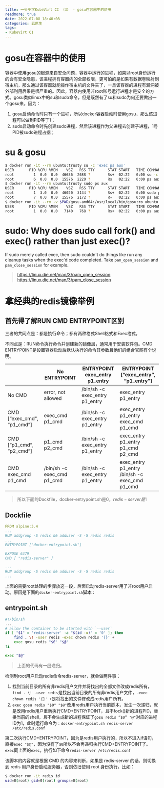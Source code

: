 ```yaml
---
title: 一步步学KubeVirt CI （3） - gosu在容器中的使用
readmore: true
date: 2022-07-08 18:40:08
categories: 云原生
tags:
- KubeVirt CI
---
```


# gosu在容器中的使用
容器中使用gosu的起源来自安全问题，容器中运行的进程，如果以root身份运行的会有安全隐患，该进程拥有容器内的全部权限，更可怕的是如果有数据卷映射到宿主机，那么通过该容器就能操作宿主机的文件夹了，一旦该容器的进程有漏洞被外部利用后果是很严重的。因此，容器内使用非root账号运行进程才是安全的方式。gosu类似linux中的su和sudo命令。但是既然有了su和sudo为何还要做出一个gosu来。因为：

1. gosu启动命令时只有一个进程，所以docker容器启动时使用gosu，那么该进程可以做到PID等于1；
2. sudo启动命令时先创建sudo进程，然后该进程作为父进程去创建子进程，1号PID被sudo进程占据；

# su & gosu
```bash
$ docker run -it --rm ubuntu:trusty su -c 'exec ps aux'
USER       PID %CPU %MEM    VSZ   RSS TTY      STAT START   TIME COMMAND
root         1  0.0  0.0  46636  2688 ?        Ss+  02:22   0:00 su -c exec ps a
root         6  0.0  0.0  15576  2220 ?        Rs   02:22   0:00 ps aux
$ docker run -it --rm ubuntu:trusty sudo ps aux
USER       PID %CPU %MEM    VSZ   RSS TTY      STAT START   TIME COMMAND
root         1  3.0  0.0  46020  3144 ?        Ss+  02:22   0:00 sudo ps aux
root         7  0.0  0.0  15576  2172 ?        R+   02:22   0:00 ps aux
$ docker run -it --rm -v $PWD/gosu-amd64:/usr/local/bin/gosu:ro ubuntu:trusty gosu root ps aux
USER       PID %CPU %MEM    VSZ   RSS TTY      STAT START   TIME COMMAND
root         1  0.0  0.0   7140   768 ?        Rs+  02:22   0:00 ps aux
```

# sudo: Why does sudo call fork() and exec() rather than just exec()?

If sudo merely called exec, then sudo couldn't do things like run any cleanup tasks when the exec'd code completed. Take `pam_open_session` and `pam_close_session` for example.

> https://linux.die.net/man/3/pam_open_session
> https://linux.die.net/man/3/pam_close_session

# 拿经典的redis镜像举例

## 首先得了解RUN CMD ENTRYPOINT区别
三者的共同点是：都是执行命令；都有两种格式Shell格式和Exec格式。

不同点是：RUN命令执行命令并创建新的镜像层，通常用于安装软件包。CMD ENTRYPOINT是设置容器启动后默认执行的命令其参数且他们的组合官网有个说明。

| | No ENTRYPOINT|ENTRYPOINT exec_entry p1_entry|ENTRYPOINT [“exec_entry”, “p1_entry”]|
| --- | --- | --- | --- |
|No CMD|	error, not allowed	|/bin/sh -c exec_entry p1_entry	|exec_entry p1_entry|
|CMD [“exec_cmd”, “p1_cmd”]|	exec_cmd p1_cmd	|/bin/sh -c exec_entry p1_entry	|exec_entry p1_entry exec_cmd p1_cmd|
|CMD [“p1_cmd”, “p2_cmd”]|	p1_cmd p2_cmd	|/bin/sh -c exec_entry p1_entry	|exec_entry p1_entry p1_cmd p2_cmd|
|CMD exec_cmd p1_cmd	|/bin/sh -c exec_cmd p1_cmd	|/bin/sh -c exec_entry p1_entry	|exec_entry p1_entry /bin/sh -c exec_cmd p1_cmd|

> 所以下面的Dockfile，docker-entrypoint.sh是$0，redis-server是$1

## Dockfile
```yaml
FROM alpine:3.4
...
RUN addgroup -S redis && adduser -S -G redis redis
...
ENTRYPOINT ["docker-entrypoint.sh"]

EXPOSE 6379
CMD [ "redis-server" ]
```

```yaml
...
RUN addgroup -S redis && adduser -S -G redis redis
...
```
上面的需要root处理的步骤放这一段，后面启动redis-server用了非root用户启动。原因是下面的`docker-entrypoint.sh`脚本：

## entrypoint.sh

```bash
#!/bin/sh
...
# allow the container to be started with `--user`
if [ "$1" = 'redis-server' -a "$(id -u)" = '0' ]; then
	find . \! -user redis -exec chown redis '{}' +
	exec gosu redis "$0" "$@"
fi

exec "$@"
```

> 上面的代码有一层递归。

检测到root用户启动redis命令redis-server，就会做两件事：
1. 找到当前目录的所有非redis用户文件并将找出的全部文件改成redis所有，`find . \! -user redis`是找出当前目录的所有非redis用户文件，`-exec chown redis '{}' +`是将找出的文件修改成redis用户所有。
2. `exec gosu redis "$0" "$@"`改用redis用户执行当前脚本，发生一次递归，就是改用redis用户重新执行CMD+ENTRYPOINT，且不fock()新的进程PID，替换当前的shell，且不会生成新的进程保证了`gosu redis “$0” "@"`对应的进程ID为1，此时运行命令为：`docker-entrypoint.sh redis-server /etc/redis.conf`

第二次执行CMD+ENTRYPOINT，因为是redis用户执行的，所以不进入if语句，直接`exec "$@"`，因为没有了`$0`所以不会再递归执行CMD+ENTRYPOINT了。`exec`同上面的`exec`，执行如下命令`redis-server /etc/redis.conf`

该脚本的内容就是根据 CMD 的内容来判断，如果是 redis-server 的话，则切换到 redis 用户身份启动服务器，否则依旧使用 root 身份执行。比如：

```bash
$ docker run -it redis id
uid=0(root) gid=0(root) groups=0(root)
```